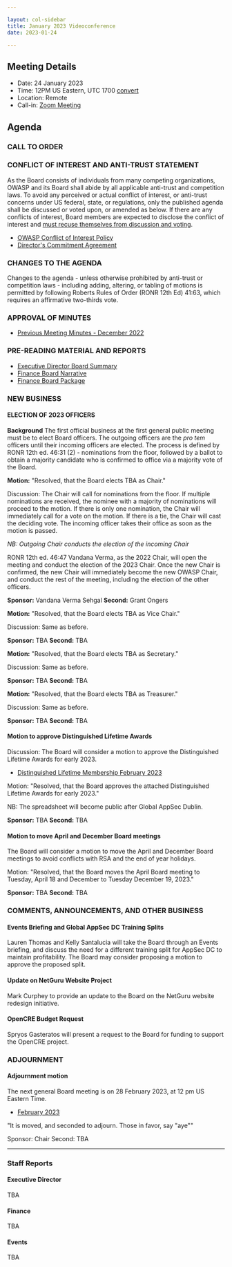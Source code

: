 ```yaml
---

layout: col-sidebar
title: January 2023 Videoconference
date: 2023-01-24

---
```


## Meeting Details

- Date: 24 January 2023
- Time: 12PM US Eastern, UTC 1700 [convert](https://www.timeanddate.com/worldclock/meetingdetails.html?year=2023&month=1&day=24&hour=17&min=0&sec=0&p1=398&p2=16&p3=110&p4=197&p5=217&p6=136&p7=179&p8=438)
- Location: Remote
- Call-in: [Zoom Meeting](https://us06web.zoom.us/j/83392905205?pwd=bXpFOG1oSEMwUTJBTjlQMzVsT1FQdz09)

## Agenda

### CALL TO ORDER

<!--
Board Members
- Vandana Verma Sehgal, Grant Ongers, Avi Douglen, Glenn ten Cate, Mark Curphey, Matt Tesauro, Bil Corry.

Guests
Andrew van der Stock, Shelby Graham, Dawn Aitken, Harold Blankenship, Lisa Jones, Kelly Santalucia, Lauren Thomas
-->

### CONFLICT OF INTEREST AND ANTI-TRUST STATEMENT

As the Board consists of individuals from many competing organizations, OWASP and its Board shall abide by all applicable anti-trust and competition laws. To avoid any perceived or actual conflict of interest, or anti-trust concerns under US federal, state, or regulations, only the published agenda shall be discussed or voted upon, or amended as below. If there are any conflicts of interest, Board members are expected to disclose the conflict of interest and [must recuse themselves from discussion and voting](https://owasp.org/www-policy/legal/bylaws#section-702-disclosure-required).

- [OWASP Conflict of Interest Policy](https://owasp.org/www-policy/operational/conflict-of-interest)
- [Director's Commitment Agreement](https://owasp.org/www-policy/legal/directors-committment-agreement)

### CHANGES TO THE AGENDA

Changes to the agenda - unless otherwise prohibited by anti-trust or competition laws - including adding, altering, or tabling of motions is permitted by following Roberts Rules of Order (RONR 12th Ed) 41:63, which requires an affirmative two-thirds vote.

### APPROVAL OF MINUTES

- [Previous Meeting Minutes - December 2022](/www-board/meetings-historical/2022/202212)

### PRE-READING MATERIAL AND REPORTS

- [Executive Director Board Summary](TBA)
- [Finance Board Narrative](TBA)
- [Finance Board Package](TBA)

### NEW BUSINESS

#### ELECTION OF 2023 OFFICERS

**Background** The first official business at the first general public meeting must be to elect Board officers. The outgoing officers are the *pro tem* officers until their incoming officers are elected. The process is defined by RONR 12th ed. 46:31 (2) - nominations from the floor, followed by a ballot to obtain a majority candidate who is confirmed to office via a majority vote of the Board.

**Motion:** "Resolved, that the Board elects TBA as Chair."

Discussion: The Chair will call for nominations from the floor. If multiple nominations are received, the nominee with a majority of nominations will proceed to the motion. If there is only one nomination, the Chair will immediately call for a vote on the motion. If there is a tie, the Chair will cast the deciding vote. The incoming officer takes their office as soon as the motion is passed.

*NB: Outgoing Chair conducts the election of the incoming Chair*

RONR 12th ed. 46:47 Vandana Verma, as the 2022 Chair, will open the meeting and conduct the election of the 2023 Chair. Once the new Chair is confirmed, the new Chair will immediately become the new OWASP Chair, and conduct the rest of the meeting, including the election of the other officers.

**Sponsor:** Vandana Verma Sehgal
**Second:** Grant Ongers

**Motion:** "Resolved, that the Board elects TBA as Vice Chair."

Discussion: Same as before.

**Sponsor:** TBA
**Second:** TBA

**Motion:** "Resolved, that the Board elects TBA as Secretary."

Discussion: Same as before.

**Sponsor:** TBA
**Second:** TBA

**Motion:** "Resolved, that the Board elects TBA as Treasurer."

Discussion: Same as before.

**Sponsor:** TBA
**Second:** TBA

#### Motion to approve Distinguished Lifetime Awards

Discussion: The Board will consider a motion to approve the Distinguished Lifetime Awards for early 2023.

- [Distinguished Lifetime Membership February 2023](https://docs.google.com/spreadsheets/d/1fYAwWvOniTzfCpkV9x99WIoW0AuceKGUQ4XLgZ_BIJw/edit?usp=sharing)

Motion: "Resolved, that the Board approves the attached Distinguished Lifetime Awards for early 2023."

NB: The spreadsheet will become public after Global AppSec Dublin.

**Sponsor:** TBA
**Second:** TBA

#### Motion to move April and December Board meetings

The Board will consider a motion to move the April and December Board meetings to avoid conflicts with RSA and the end of year holidays.

Motion: "Resolved, that the Board moves the April Board meeting to Tuesday, April 18 and December to Tuesday December 19, 2023."

**Sponsor:** TBA
**Second:** TBA

### COMMENTS, ANNOUNCEMENTS, AND OTHER BUSINESS

#### Events Briefing and Global AppSec DC Training Splits

Lauren Thomas and Kelly Santalucia will take the Board through an Events briefing, and discuss the need for a different training split for AppSec DC to maintain profitability. The Board may consider proposing a motion to approve the proposed split.

#### Update on NetGuru Website Project

Mark Curphey to provide an update to the Board on the NetGuru website redesign initiative.

#### OpenCRE Budget Request

Spryos Gasteratos will present a request to the Board for funding to support the OpenCRE project.

### ADJOURNMENT

#### Adjournment motion

The next general Board meeting is on 28 February 2023, at 12 pm US Eastern Time.

- [February 2023](https://owasp.org/www-board/meetings/202302)

"It is moved, and seconded to adjourn. Those in favor, say "aye""

Sponsor: Chair
Second: TBA

***

### Staff Reports

#### Executive Director

TBA

#### Finance

TBA

#### Events

TBA

